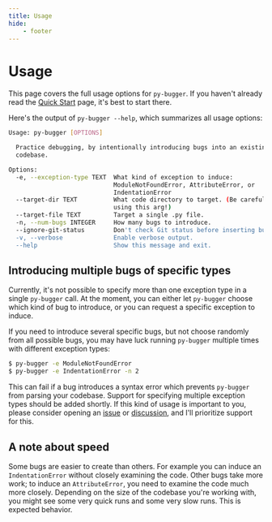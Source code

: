 ```yaml
---
title: Usage
hide:
    - footer
---
```


# Usage

This page covers the full usage options for `py-bugger`. If you haven't already read the [Quick Start](../quick_start/index.md) page, it's best to start there.

Here's the output of `py-bugger --help`, which summarizes all usage options:

```sh
Usage: py-bugger [OPTIONS]

  Practice debugging, by intentionally introducing bugs into an existing
  codebase.

Options:
  -e, --exception-type TEXT  What kind of exception to induce:
                             ModuleNotFoundError, AttributeError, or
                             IndentationError
  --target-dir TEXT          What code directory to target. (Be careful when
                             using this arg!)
  --target-file TEXT         Target a single .py file.
  -n, --num-bugs INTEGER     How many bugs to introduce.
  --ignore-git-status        Don't check Git status before inserting bugs.
  -v, --verbose              Enable verbose output.
  --help                     Show this message and exit.
```

## Introducing multiple bugs of specific types

Currently, it's not possible to specify more than one exception type in a single `py-bugger` call. At the moment, you can either let `py-bugger` choose which kind of bug to introduce, or you can request a specific exception to induce.

If you need to introduce several specific bugs, but not choose randomly from all possible bugs, you may have luck running `py-bugger` multiple times with different exception types:

```sh
$ py-bugger -e ModuleNotFoundError
$ py-bugger -e IndentationError -n 2
```

This can fail if a bug introduces a syntax error which prevents `py-bugger` from parsing your codebase. Support for specifying multiple exception types should be added shortly. If this kind of usage is important to you, please consider opening an [issue](https://github.com/ehmatthes/py-bugger/issues) or [discussion](https://github.com/ehmatthes/py-bugger/discussions), and I'll prioritize support for this.

## A note about speed

Some bugs are easier to create than others. For example you can induce an `IndentationError` without closely examining the code. Other bugs take more work; to induce an `AttributeError`, you need to examine the code much more closely. Depending on the size of the codebase you're working with, you might see some very quick runs and some very slow runs. This is expected behavior.

